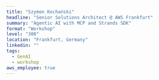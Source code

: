 ```yaml
---
title: "Szymon Kochański"
headline: "Senior Solutions Architect @ AWS Frankfurt"
summary: "Agentic AI with MCP and Strands SDK"
format: "Workshop"
level: "300"
location: "Frankfurt, Germany"
linkedin: ""
tags:
  - GenAI
  - workshop
aws_employee: true
---
```

